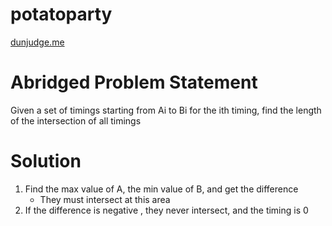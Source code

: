 # potatoparty

[dunjudge.me](https://dunjudge.me/analysis/problems/332/)

# Abridged Problem Statement

Given a set of timings starting from Ai to Bi for the ith timing, find the length of the intersection of all timings

# Solution
1. Find the max value of A, the min value of B, and get the difference
    * They must intersect at this area
2. If the difference is negative , they never intersect, and the timing is 0